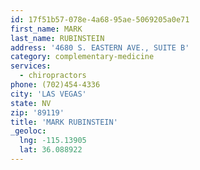 ```yaml
---
id: 17f51b57-078e-4a68-95ae-5069205a0e71
first_name: MARK
last_name: RUBINSTEIN
address: '4680 S. EASTERN AVE., SUITE B'
category: complementary-medicine
services:
  - chiropractors
phone: (702)454-4336
city: 'LAS VEGAS'
state: NV
zip: '89119'
title: 'MARK RUBINSTEIN'
_geoloc:
  lng: -115.13905
  lat: 36.088922
---
```

